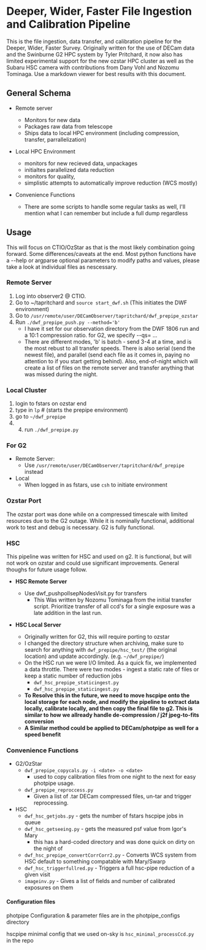# Deeper, Wider, Faster File Ingestion and Calibration Pipeline
This is the file ingestion, data transfer, and calibration pipeline for the Deeper, Wider, Faster Survey.  Originally written for the use of DECam data and the Swinburne G2 HPC system by Tyler Pritchard, it now also has limited experimental support for the new ozstar HPC cluster as well as the Subaru HSC camera with contributions from Dany Vohl and Nozomu Tominaga.  Use a markdown viewer for best results with this document.  

## General Schema

* Remote server 
    * Monitors for new data
    * Packages raw data from telescope
    * Ships data to local HPC environment
        (including compression, transfer, parrallelization) 

* Local HPC Environment
    * monitors for new recieved data, unpackages
    * initialtes parallelized data reduction
    * monitors for quality,
    * simplistic attempts to automatically improve reduction 
        (WCS mostly)
* Convenience Functions
    - There are some scripts to handle some regular tasks as well, I'll mention what I can remember but include a full dump regardless

##  Usage
This will focus on CTIO/OzStar as that is the most likely combination going forward.  Some differences/caveats at the end.  Most python functions have a --help or argparse optional parameters to modify paths and values, please take a look at individual files as nescessary.  

### Remote Server
1. Log into observer2 @ CTIO. 
2. Go to ~/tapritchard and  `source start_dwf.sh` (This initiates the DWF environment)
3. Go to `/usr/remote/user/DECamObserver/tapritchard/dwf_prepipe_ozstar` 
4. Run `./dwf_prepipe_push.py --method='b'`  
    * I have it set for our observation directory from the DWF 1806 run and a 10:1 compression ratio.  for G2, we specify --qs= ...
    * There are different modes, 'b' is batch - send 3-4 at a time, and is the most rebust to all transfer speeds.  There is also serial (send the newest file), and parallel (send each file as it comes in, paying no attention to if you start getting behind).  Also, end-of-night which will create a list of files on the remote server and transfer anything that was missed during the night.  
    
### Local Cluster
1. login to fstars on ozstar end
2. type in `lp`  # (starts the prepipe environment)
3. go to `~/dwf_prepipe`
4. 4. run  `./dwf_prepipe.py` 

### For G2
* Remote Server:
    * Use `/usr/remote/user/DECamObserver/tapritchard/dwf_prepipe` instead
* Local
    * When logged in as fstars, use `csh` to initiate environment

### Ozstar Port
The ozstar port was done while on a compressed timescale with limited resources due to the G2 outage.  While it is nominally functional, additional work to test and debug is necessary.  G2 is fully functional.  

### HSC
This pipeline was written for HSC and used on g2.  It is functional, but will not work on ozstar and could use significant improvements.  General thoughs for future usage follow.  

* **HSC Remote Server**
    - Use dwf_pushpollsepNodesVisit.py for transfers
        + This Was written by Nozomu Tominaga from the initial transfer script.  Prioritize transfer of all ccd's for a single exposure was a late addition in the last run.  

* **HSC Local Server**
    - Originally written for G2, this will require porting to ozstar
    - I changed the directory structure when archiving, make sure to search for anything with `dwf_prepipe/hsc_test/` (the original location) and update accordingly.  (e.g. `~/dwf_prepipe/`)
    - On the HSC run we were I/O limited.  As a quick fix, we implemented a data throttle.  There were two modes - ingest a static rate of files or keep a static number of reduction jobs
        + `dwf_hsc_prepipe_staticingest.py` 
        + `dwf_hsc_prepipe_staticingest.py`
    - **To Resolve this in the future, we need to move hscpipe onto the local storage for each node, and modify the pipeline to extract data locally, calibrate locally, and then copy the final file to g2.  This is similar to how we allready handle de-compression / j2f jpeg-to-fits conversion**
    - **A Similar method could be applied to DECam/photpipe as well for a speed benefit**

### Convenience Functions    
* G2/OzStar
    * `dwf_prepipe_copycals.py -i <date> -o <date>` 
        - used to copy calibration files from one night to the next for easy photpipe usage.  
    * `dwf_prepipe_reproccess.py` 
        - Given a list of .tar DECam compressed files, un-tar and trigger reprocessing.  
* HSC
    * `dwf_hsc_getjobs.py` - gets the number of fstars hscpipe jobs in queue
    * `dwf_hsc_getseeing.py` - gets the measured psf value from Igor's Mary
        - this has a hard-coded directory and was done quick on dirty on the night of
    * `dwf_hsc_prepipe_convertCorrCorr2.py` - Converts WCS system from HSC default to something compatable with Mary/Swarp
    * `dwf_hsc_triggerfullred.py` - Triggers a full hsc-pipe reduction of a given visit
    * `imageinv.py` - Gives a list of fields and number of calibrated exposures on them

#### Configuration files
photpipe Configuration & parameter files are in the photpipe_configs directory

hscpipe minimal config that we used on-sky is `hsc_minimal_processCcd.py` in the repo
 